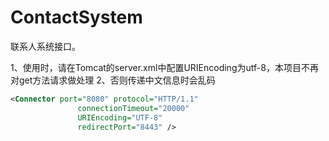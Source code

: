# ContactSystem
联系人系统接口。

1、使用时，请在Tomcat的server.xml中配置URIEncoding为utf-8，本项目不再对get方法请求做处理
2、否则传递中文信息时会乱码

```xml
<Connector port="8080" protocol="HTTP/1.1" 
               connectionTimeout="20000"
               URIEncoding="UTF-8"
               redirectPort="8443" />
```